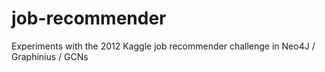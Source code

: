 # job-recommender
Experiments with the 2012 Kaggle job recommender challenge in Neo4J / Graphinius / GCNs
